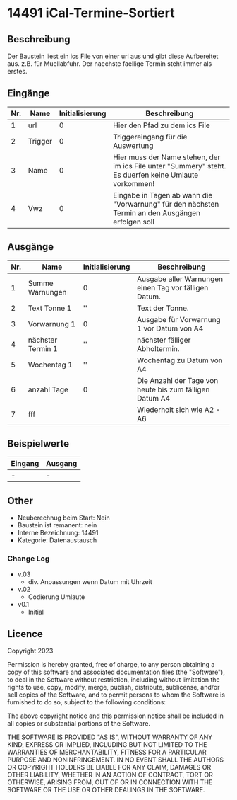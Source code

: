 # 14491 iCal-Termine-Sortiert

## Beschreibung 

Der Baustein liest ein ics File von einer url aus und gibt diese Aufbereitet aus. z.B. für Muellabfuhr. Der naechste faellige Termin steht immer als erstes.

## Eingänge

| Nr. | Name              | Initialisierung   | Beschreibung                                                                                          |
|-----|-------------------|-------------------|-------------------------------------------------------------------------------------------------------|
| 1   | url               | 0                 | Hier den Pfad zu dem ics File                                                                         |
| 2   | Trigger           | 0                 | Triggereingang für die Auswertung                                                                     |
| 3   | Name              | 0                 | Hier muss der Name stehen, der im ics File unter "Summery" steht. Es duerfen keine Umlaute vorkommen! |
| 4   | Vwz               | 0                 | Eingabe in Tagen ab wann die "Vorwarnung" für den nächsten Termin an den Ausgängen erfolgen soll      |    

## Ausgänge

| Nr. | Name              | Initialisierung | Beschreibung                                            |
|-----|-------------------|-----------------|---------------------------------------------------------|
| 1   | Summe Warnungen   | 0               | Ausgabe aller Warnungen einen Tag vor fälligen Datum.   |
| 2   | Text Tonne 1      | ''              | Text der Tonne.                                         |
| 3   | Vorwarnung 1      | 0               | Ausgabe für Vorwarnung 1 vor Datum von A4               |
| 4   | nächster Termin 1 | ''              | nächster fälliger Abholtermin.                          |
| 5   | Wochentag 1       | ''              | Wochentag zu Datum von A4                               |
| 6   | anzahl Tage       | 0               | Die Anzahl der Tage von heute bis zum fälligen Datum A4 |
| 7   | fff               |                 | Wiederholt sich wie A2 - A6                             |



## Beispielwerte

| Eingang | Ausgang |
| --- | --- |
| - | - |


## Other

- Neuberechnug beim Start: Nein
- Baustein ist remanent: nein
- Interne Bezeichnung: 14491
- Kategorie: Datenaustausch

### Change Log


   - v.03
     - div. Anpassungen wenn Datum mit Uhrzeit
   - v.02
     - Codierung Umlaute
   - v0.1
     - Initial

    


## Licence

Copyright 2023

Permission is hereby granted, free of charge, to any person obtaining a copy of this software and associated documentation files (the "Software"), to deal in the Software without restriction, including without limitation the rights to use, copy, modify, merge, publish, distribute, sublicense, and/or sell copies of the Software, and to permit persons to whom the Software is furnished to do so, subject to the following conditions:

The above copyright notice and this permission notice shall be included in all copies or substantial portions of the Software.

THE SOFTWARE IS PROVIDED "AS IS", WITHOUT WARRANTY OF ANY KIND, EXPRESS OR IMPLIED, INCLUDING BUT NOT LIMITED TO THE WARRANTIES OF MERCHANTABILITY, FITNESS FOR A PARTICULAR PURPOSE AND NONINFRINGEMENT. IN NO EVENT SHALL THE AUTHORS OR COPYRIGHT HOLDERS BE LIABLE FOR ANY CLAIM, DAMAGES OR OTHER LIABILITY, WHETHER IN AN ACTION OF CONTRACT, TORT OR OTHERWISE, ARISING FROM, OUT OF OR IN CONNECTION WITH THE SOFTWARE OR THE USE OR OTHER DEALINGS IN THE SOFTWARE.
